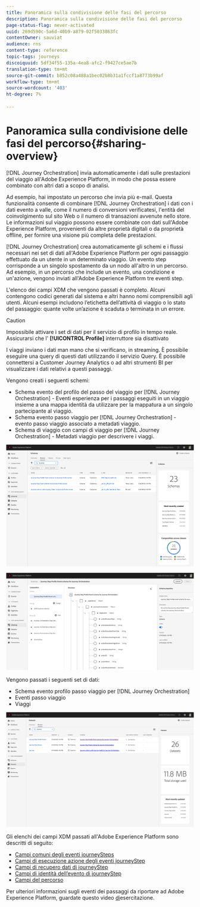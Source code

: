 ```yaml
---
title: Panoramica sulla condivisione delle fasi del percorso
description: Panoramica sulla condivisione delle fasi del percorso
page-status-flag: never-activated
uuid: 269d590c-5a6d-40b9-a879-02f5033863fc
contentOwner: sauviat
audience: rns
content-type: reference
topic-tags: journeys
discoiquuid: 5df34f55-135a-4ea8-afc2-f9427ce5ae7b
translation-type: tm+mt
source-git-commit: b852c08a488a1bec02b8b31a1fccf1a8773b99af
workflow-type: tm+mt
source-wordcount: '403'
ht-degree: 7%

---
```



# Panoramica sulla condivisione delle fasi del percorso{#sharing-overview}

[!DNL Journey Orchestration] invia automaticamente i dati sulle prestazioni del viaggio all&#39;Adobe Experience Platform, in modo che possa essere combinato con altri dati a scopo di analisi.

Ad esempio, hai impostato un percorso che invia più e-mail. Questa funzionalità consente di combinare [!DNL Journey Orchestration] i dati con i dati evento a valle, come il numero di conversioni verificatesi, l&#39;entità del coinvolgimento sul sito Web o il numero di transazioni avvenute nello store. Le informazioni sul viaggio possono essere combinate con dati sull&#39;Adobe Experience Platform, provenienti da altre proprietà digitali o da proprietà offline, per fornire una visione più completa delle prestazioni.

[!DNL Journey Orchestration] crea automaticamente gli schemi e i flussi necessari nei set di dati all&#39;Adobe Experience Platform per ogni passaggio effettuato da un utente in un determinato viaggio. Un evento step corrisponde a un singolo spostamento da un nodo all&#39;altro in un percorso. Ad esempio, in un percorso che include un evento, una condizione e un&#39;azione, vengono inviati all&#39;Adobe Experience Platform tre eventi step.

L&#39;elenco dei campi XDM che vengono passati è completo. Alcuni contengono codici generati dal sistema e altri hanno nomi comprensibili agli utenti. Alcuni esempi includono l’etichetta dell’attività di viaggio o lo stato del passaggio: quante volte un’azione è scaduta o terminata in un errore.

>[!CAUTION]
>
>Impossibile attivare i set di dati per il servizio di profilo in tempo reale. Assicurarsi che l&#39; **[!UICONTROL Profile]** interruttore sia disattivato

I viaggi inviano i dati man mano che si verificano, in streaming. È possibile eseguire una query di questi dati utilizzando il servizio Query. È possibile connettersi a Customer Journey Analytics o ad altri strumenti BI per visualizzare i dati relativi a questi passaggi.

Vengono creati i seguenti schemi:

* Schema evento del profilo del passo del viaggio per [!DNL Journey Orchestration] - Eventi esperienza per i passaggi eseguiti in un viaggio insieme a una mappa identità da utilizzare per la mappatura a un singolo partecipante al viaggio.
* Schema evento passo viaggio per [!DNL Journey Orchestration] - evento passo viaggio associato a metadati viaggio.
* Schema di viaggio con campi di viaggio per [!DNL Journey Orchestration] - Metadati viaggio per descrivere i viaggi.

![](../assets/sharing1.png)

![](../assets/sharing2.png)

Vengono passati i seguenti set di dati:

* Schema evento profilo passo viaggio per [!DNL Journey Orchestration]
* Eventi passo viaggio
* Viaggi

![](../assets/sharing3.png)

Gli elenchi dei campi XDM passati all&#39;Adobe Experience Platform sono descritti di seguito:

* [Campi comuni degli eventi journeySteps](../building-journeys/sharing-common-fields.md)
* [Campi di esecuzione azione degli eventi journeyStep](../building-journeys/sharing-execution-fields.md)
* [Campi di recupero dati di journeyStep](../building-journeys/sharing-fetch-fields.md)
* [Campi di identità dell’evento di journeyStep](../building-journeys/sharing-identity-fields.md)
* [Campi del percorso](../building-journeys/sharing-journey-fields.md)

Per ulteriori informazioni sugli eventi dei passaggi da riportare ad Adobe Experience Platform, guardate questo video [di](https://docs.adobe.com/content/help/en/journey-orchestration-learn/tutorials/reporting-step-events-to-adobe-experience-platform.html)esercitazione.
